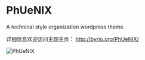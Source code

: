 # PhUeNIX
A technical style organization wordpress theme

详细信息欢迎访问主题主页： http://byrio.org/PhUeNIX/

<img src="http://byrio.org/wp-content/themes/PhUeNIX/screenshot.jpg" title="PhUeNIX" alt="PhUeNIX" />